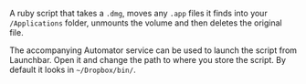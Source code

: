 A ruby script that takes a `.dmg`, moves any `.app` files it finds into your `/Applications` folder, unmounts the volume and then deletes the original file.

The accompanying Automator service can be used to launch the script from Launchbar. Open it and change the path to where you store the script. By default it looks in `~/Dropbox/bin/`.
